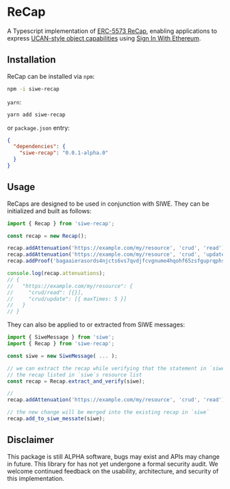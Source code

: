 # ReCap

A Typescript implementation of [ERC-5573 ReCap](https://eips.ethereum.org/EIPS/eip-5573), enabling applications to express [UCAN-style object capabilities](https://github.com/ucan-wg/spec) using [Sign In With Ethereum](https://eips.ethereum.org/EIPS/eip-4361).

## Installation

ReCap can be installed via `npm`:

``` sh
npm -i siwe-recap
```

`yarn`:

``` sh
yarn add siwe-recap
```

or `package.json` entry:

``` json
{
  "dependencies": {
    "siwe-recap": "0.0.1-alpha.0"
  }
}
```

## Usage

ReCaps are designed to be used in conjunction with SIWE. They can be initialized and built as follows:

``` typescript
import { Recap } from 'siwe-recap';

const recap = new Recap();

recap.addAttenuation('https://example.com/my/resource', 'crud', 'read');
recap.addAttenuation('https://example.com/my/resource', 'crud', 'update', { maxTimes: 5 });
recap.addProof('bagaaierasords4njcts6vs7qvdjfcvgnume4hqohf65zsfguprqphs3icwea');

console.log(recap.attenuations);
// {
//   "https://example.com/my/resource": {
//     "crud/read": [{}],
//     "crud/update": [{ maxTimes: 5 }]
//   }
// }
```

They can also be applied to or extracted from SIWE messages:

``` typescript
import { SiweMessage } from 'siwe';
import { Recap } from 'siwe-recap';

const siwe = new SiweMessage( ... );

// we can extract the recap while verifying that the statement in `siwe` matches
// the recap listed in `siwe`s resource list
const recap = Recap.extract_and_verify(siwe);

// 
recap.addAttenuation('https://example.com/my/resource', 'crud', 'read');

// the new change will be merged into the existing recap in `siwe`
recap.add_to_siwe_messate(siwe);
```

## Disclaimer

This package is still ALPHA software, bugs may exist and APIs may change in future. This library for has not yet undergone a formal security audit. We welcome continued feedback on the usability, architecture, and security of this implementation.
